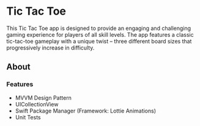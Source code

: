 # Tic Tac Toe

This Tic Tac Toe app is designed to provide an engaging and challenging gaming experience for players of all skill levels. The app features a classic tic-tac-toe gameplay with a unique twist – three different board sizes that progressively increase in difficulty.

## About

### Features

- MVVM Design Pattern
- UICollectionView  
- Swift Package Manager (Framework: Lottie Animations)
- Unit Tests
